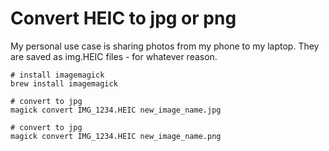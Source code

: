 # Convert HEIC to jpg or png

My personal use case is sharing photos from my phone to my laptop. They are saved as img.HEIC files - for whatever reason.

```unix
# install imagemagick
brew install imagemagick

# convert to jpg
magick convert IMG_1234.HEIC new_image_name.jpg

# convert to jpg
magick convert IMG_1234.HEIC new_image_name.png
```